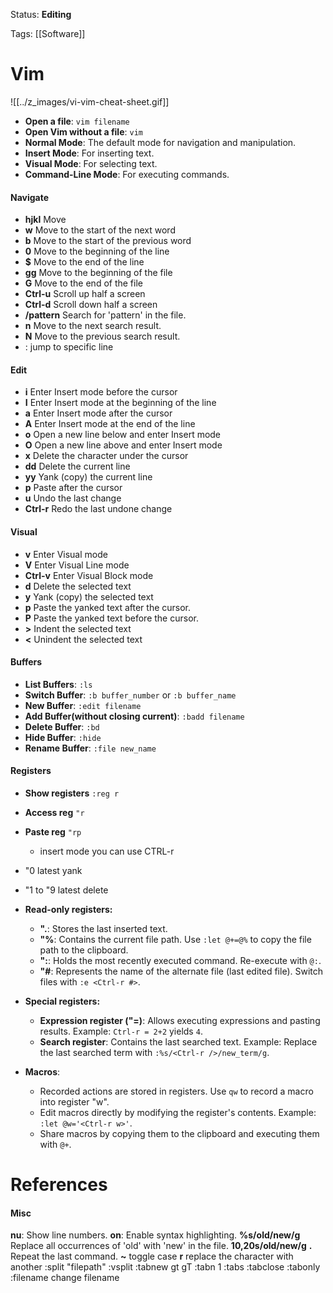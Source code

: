 Status: **Editing**

Tags: [[Software]]

# Vim

![[../z_images/vi-vim-cheat-sheet.gif]]

- **Open a file**: `vim filename`
- **Open Vim without a file**: `vim`
- **Normal Mode**: The default mode for navigation and manipulation.
- **Insert Mode**: For inserting text.
- **Visual Mode**: For selecting text.
- **Command-Line Mode**: For executing commands.
#### Navigate
- **hjkl** Move
- **w** Move to the start of the next word
- **b** Move to the start of the previous word
- **0** Move to the beginning of the line
- **$** Move to the end of the line
- **gg** Move to the beginning of the file
- **G** Move to the end of the file
- **Ctrl-u** Scroll up half a screen
- **Ctrl-d** Scroll down half a screen
- **/pattern** Search for 'pattern' in the file.
- **n** Move to the next search result.
- **N** Move to the previous search result.
- : jump to specific line
#### Edit
- **i** Enter Insert mode before the cursor
- **I** Enter Insert mode at the beginning of the line
- **a** Enter Insert mode after the cursor
- **A** Enter Insert mode at the end of the line
- **o** Open a new line below and enter Insert mode
- **O** Open a new line above and enter Insert mode
- **x** Delete the character under the cursor
- **dd** Delete the current line
- **yy** Yank (copy) the current line
- **p** Paste after the cursor
- **u** Undo the last change
- **Ctrl-r** Redo the last undone change
#### Visual
- **v** Enter Visual mode
- **V** Enter Visual Line mode
- **Ctrl-v** Enter Visual Block mode
- **d** Delete the selected text
- **y** Yank (copy) the selected text
- **p** Paste the yanked text after the cursor.
- **P** Paste the yanked text before the cursor.
- **>** Indent the selected text
- **<** Unindent the selected text
#### Buffers
- **List Buffers**: `:ls`
- **Switch Buffer**: `:b buffer_number` or `:b buffer_name`
- **New Buffer**: `:edit filename`
- **Add Buffer(without closing current)**: `:badd filename`
- **Delete Buffer**: `:bd`
- **Hide Buffer**: `:hide`
- **Rename Buffer**: `:file new_name`

#### Registers
- **Show registers** `:reg r`
- **Access reg** `"r`
- **Paste reg** `"rp`
	- insert mode you can use CTRL-r
- "0 latest yank
- "1 to "9 latest delete
- **Read-only registers:**
    
    - **".**: Stores the last inserted text.
    - **"%**: Contains the current file path. Use `:let @+=@%` to copy the file path to the clipboard.
    - **":**: Holds the most recently executed command. Re-execute with `@:`.
    - **"#**: Represents the name of the alternate file (last edited file). Switch files with `:e <Ctrl-r #>`.
- **Special registers:**
    
    - **Expression register ("=)**: Allows executing expressions and pasting results. Example: `Ctrl-r = 2+2` yields `4`.
    - **Search register**: Contains the last searched text. Example: Replace the last searched term with `:%s/<Ctrl-r />/new_term/g`.
- **Macros**:
    
    - Recorded actions are stored in registers. Use `qw` to record a macro into register "w".
    - Edit macros directly by modifying the register's contents. Example: `:let @w='<Ctrl-r w>'`.
    - Share macros by copying them to the clipboard and executing them with `@+`.
# References


#### Misc
**nu**: Show line numbers.
**on**: Enable syntax highlighting.
**%s/old/new/g** Replace all occurrences of 'old' with 'new' in the file.
**10,20s/old/new/g**
**.** Repeat the last command.
**~** toggle case
**r** replace the character with another
:split "filepath" :vsplit
:tabnew gt gT :tabn 1 :tabs :tabclose :tabonly
:filename change filename